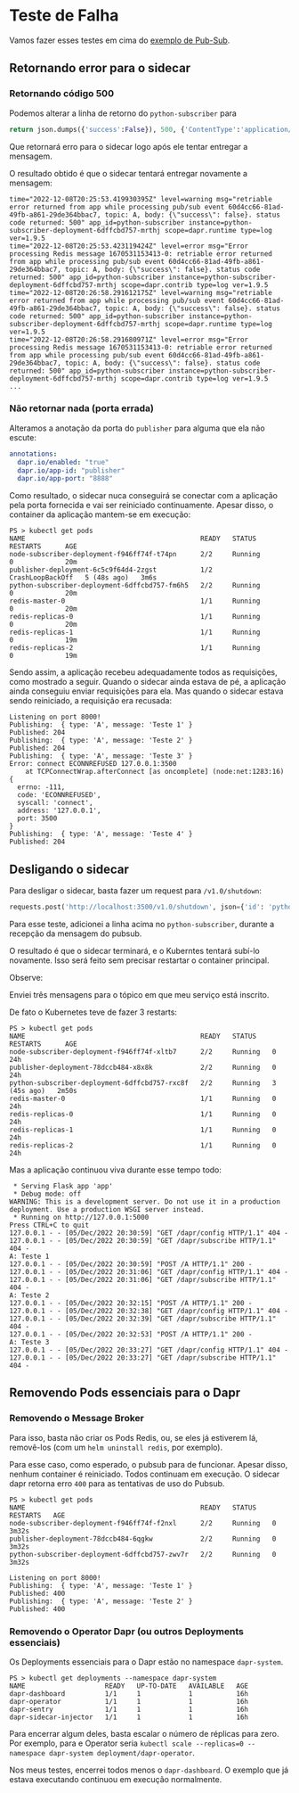 # Teste de Falha
Vamos fazer esses testes em cima do [exemplo de Pub-Sub](Dapr/6.%20Pub-Sub/Pub-Sub.md). 


## Retornando error para o sidecar
### Retornando código 500
Podemos alterar a linha de retorno do `python-subscriber` para
```python
return json.dumps({'success':False}), 500, {'ContentType':'application/json'}
```

Que retornará erro para o sidecar logo após ele tentar entregar a mensagem.

O resultado obtido é que o sidecar tentará entregar novamente a mensagem:

```log
time="2022-12-08T20:25:53.419930395Z" level=warning msg="retriable error returned from app while processing pub/sub event 60d4cc66-81ad-49fb-a861-29de364bbac7, topic: A, body: {\"success\": false}. status code returned: 500" app_id=python-subscriber instance=python-subscriber-deployment-6dffcbd757-mrthj scope=dapr.runtime type=log ver=1.9.5
time="2022-12-08T20:25:53.423119424Z" level=error msg="Error processing Redis message 1670531153413-0: retriable error returned from app while processing pub/sub event 60d4cc66-81ad-49fb-a861-29de364bbac7, topic: A, body: {\"success\": false}. status code returned: 500" app_id=python-subscriber instance=python-subscriber-deployment-6dffcbd757-mrthj scope=dapr.contrib type=log ver=1.9.5
time="2022-12-08T20:26:58.291612175Z" level=warning msg="retriable error returned from app while processing pub/sub event 60d4cc66-81ad-49fb-a861-29de364bbac7, topic: A, body: {\"success\": false}. status code returned: 500" app_id=python-subscriber instance=python-subscriber-deployment-6dffcbd757-mrthj scope=dapr.runtime type=log ver=1.9.5
time="2022-12-08T20:26:58.291680971Z" level=error msg="Error processing Redis message 1670531153413-0: retriable error returned from app while processing pub/sub event 60d4cc66-81ad-49fb-a861-29de364bbac7, topic: A, body: {\"success\": false}. status code returned: 500" app_id=python-subscriber instance=python-subscriber-deployment-6dffcbd757-mrthj scope=dapr.contrib type=log ver=1.9.5
...
```

### Não retornar nada (porta errada)
Alteramos a anotação da porta do `publisher` para alguma que ela não escute:

```yaml
annotations:
  dapr.io/enabled: "true"
  dapr.io/app-id: "publisher"
  dapr.io/app-port: "8888"
```

Como resultado, o sidecar nuca conseguirá se conectar com a aplicação pela porta fornecida e vai ser reiniciado continuamente. Apesar disso, o container da aplicação mantem-se em execução:

```shell
PS > kubectl get pods   
NAME                                            READY   STATUS             RESTARTS      AGE
node-subscriber-deployment-f946ff74f-t74pn      2/2     Running            0             20m
publisher-deployment-6c5c9f64d4-2zgst           1/2     CrashLoopBackOff   5 (48s ago)   3m6s
python-subscriber-deployment-6dffcbd757-fm6h5   2/2     Running            0             20m
redis-master-0                                  1/1     Running            0             20m
redis-replicas-0                                1/1     Running            0             20m
redis-replicas-1                                1/1     Running            0             19m
redis-replicas-2                                1/1     Running            0             19m
```


Sendo assim, a aplicação recebeu adequadamente todos as requisições, como mostrado a seguir. Quando o sidecar ainda estava de pé, a aplicação ainda conseguiu enviar requisições para ela. Mas quando o sidecar estava sendo reiniciado, a requisição era recusada:

```log
Listening on port 8000!
Publishing:  { type: 'A', message: 'Teste 1' }
Published: 204
Publishing:  { type: 'A', message: 'Teste 2' }
Published: 204
Publishing:  { type: 'A', message: 'Teste 3' }
Error: connect ECONNREFUSED 127.0.0.1:3500
    at TCPConnectWrap.afterConnect [as oncomplete] (node:net:1283:16) {
  errno: -111,
  code: 'ECONNREFUSED',
  syscall: 'connect',
  address: '127.0.0.1',
  port: 3500
}
Publishing:  { type: 'A', message: 'Teste 4' }
Published: 204
```


## Desligando o sidecar
Para desligar o sidecar, basta fazer um request para `/v1.0/shutdown`:
```python
requests.post('http://localhost:3500/v1.0/shutdown', json={'id': 'python-subscriber'})
```

Para esse teste, adicionei a linha acima no  `python-subscriber`, durante a recepção da mensagem do pubsub.

O resultado é que o sidecar terminará, e o Kuberntes tentará subí-lo novamente. Isso será feito sem precisar restartar o container principal.

Observe:

Enviei três mensagens para o tópico em que meu serviço está inscrito.

De fato o Kubernetes teve de fazer 3 restarts:
```shell
PS > kubectl get pods
NAME                                            READY   STATUS    RESTARTS      AGE
node-subscriber-deployment-f946ff74f-xltb7      2/2     Running   0             24h
publisher-deployment-78dccb484-x8x8k            2/2     Running   0             24h
python-subscriber-deployment-6dffcbd757-rxc8f   2/2     Running   3 (45s ago)   2m50s
redis-master-0                                  1/1     Running   0             24h
redis-replicas-0                                1/1     Running   0             24h
redis-replicas-1                                1/1     Running   0             24h
redis-replicas-2                                1/1     Running   0             24h
```

Mas a aplicação continuou viva durante esse tempo todo:
```log
 * Serving Flask app 'app'
 * Debug mode: off
WARNING: This is a development server. Do not use it in a production deployment. Use a production WSGI server instead.
 * Running on http://127.0.0.1:5000
Press CTRL+C to quit
127.0.0.1 - - [05/Dec/2022 20:30:59] "GET /dapr/config HTTP/1.1" 404 -
127.0.0.1 - - [05/Dec/2022 20:30:59] "GET /dapr/subscribe HTTP/1.1" 404 -
A: Teste 1
127.0.0.1 - - [05/Dec/2022 20:30:59] "POST /A HTTP/1.1" 200 -
127.0.0.1 - - [05/Dec/2022 20:31:06] "GET /dapr/config HTTP/1.1" 404 -
127.0.0.1 - - [05/Dec/2022 20:31:06] "GET /dapr/subscribe HTTP/1.1" 404 -
A: Teste 2
127.0.0.1 - - [05/Dec/2022 20:32:15] "POST /A HTTP/1.1" 200 -
127.0.0.1 - - [05/Dec/2022 20:32:38] "GET /dapr/config HTTP/1.1" 404 -
127.0.0.1 - - [05/Dec/2022 20:32:39] "GET /dapr/subscribe HTTP/1.1" 404 -
127.0.0.1 - - [05/Dec/2022 20:32:53] "POST /A HTTP/1.1" 200 -
A: Teste 3
127.0.0.1 - - [05/Dec/2022 20:33:27] "GET /dapr/config HTTP/1.1" 404 -
127.0.0.1 - - [05/Dec/2022 20:33:27] "GET /dapr/subscribe HTTP/1.1" 404 -
```


## Removendo Pods essenciais para o Dapr

### Removendo o Message Broker
Para isso, basta não criar os Pods Redis, ou, se eles já estiverem lá, removê-los (com um `helm uninstall redis`, por exemplo).

Para esse caso, como esperado, o pubsub para de funcionar. Apesar disso, nenhum container é reiniciado. Todos continuam em execução. O sidecar dapr retorna erro `400` para as tentativas de uso do Pubsub.


```shell
PS > kubectl get pods    
NAME                                            READY   STATUS    RESTARTS   AGE
node-subscriber-deployment-f946ff74f-f2nxl      2/2     Running   0          3m32s
publisher-deployment-78dccb484-6qgkw            2/2     Running   0          3m32s
python-subscriber-deployment-6dffcbd757-zwv7r   2/2     Running   0          3m32s
```

```log
Listening on port 8000!
Publishing:  { type: 'A', message: 'Teste 1' }
Published: 400
Publishing:  { type: 'A', message: 'Teste 2' }
Published: 400
```


### Removendo o Operator Dapr (ou outros Deployments essenciais)

Os Deployments essenciais para o Dapr estão no namespace `dapr-system`.

```shell
PS > kubectl get deployments --namespace dapr-system
NAME                    READY   UP-TO-DATE   AVAILABLE   AGE
dapr-dashboard          1/1     1            1           16h
dapr-operator           1/1     1            1           16h
dapr-sentry             1/1     1            1           16h
dapr-sidecar-injector   1/1     1            1           16h
```

Para encerrar algum deles, basta escalar o número de réplicas para zero. Por exemplo, para e Operator seria `kubectl scale --replicas=0 --namespace dapr-system deployment/dapr-operator`.

Nos meus testes, encerrei todos menos o `dapr-dashboard`. O exemplo que já estava executando continuou em execução normalmente.



